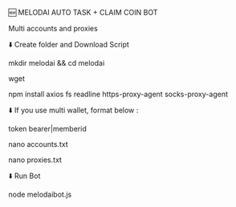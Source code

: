 🆕 MELODAI AUTO TASK + CLAIM COIN BOT

Multi accounts and proxies

⬇️ Create folder and Download Script

mkdir melodai && cd melodai

wget 

npm install axios fs readline https-proxy-agent socks-proxy-agent

⬇️ If you use multi wallet, format below :

token bearer|memberid

nano accounts.txt

nano proxies.txt

⬇️ Run Bot

node melodaibot.js
